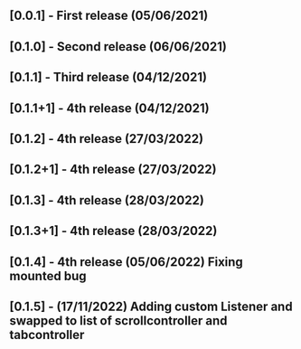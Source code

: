 <!--  Date Format DD/MM/YYYY -->

## [0.0.1] - First release (05/06/2021)

## [0.1.0] - Second release (06/06/2021)

## [0.1.1] - Third release (04/12/2021)

## [0.1.1+1] - 4th release (04/12/2021)

## [0.1.2] - 4th release (27/03/2022)

## [0.1.2+1] - 4th release (27/03/2022)

## [0.1.3] - 4th release (28/03/2022)

## [0.1.3+1] - 4th release (28/03/2022)

## [0.1.4] - 4th release (05/06/2022) Fixing mounted bug

## [0.1.5] - (17/11/2022) Adding custom Listener and swapped to list of scrollcontroller and tabcontroller
